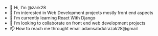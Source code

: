 - 👋 Hi, I’m @zark28
- 👀 I’m interested in Web Development projects mostly front end aspects
- 🌱 I’m currently learning React With Django
- 💞️ I’m looking to collaborate on front end web development projects
- 📫 How to reach me throught email adamsabdulrazak28@gmail

<!---
zark28/zark28 is a ✨ special ✨ repository because its `README.md` (this file) appears on your GitHub profile.
You can click the Preview link to take a look at your changes.
--->
